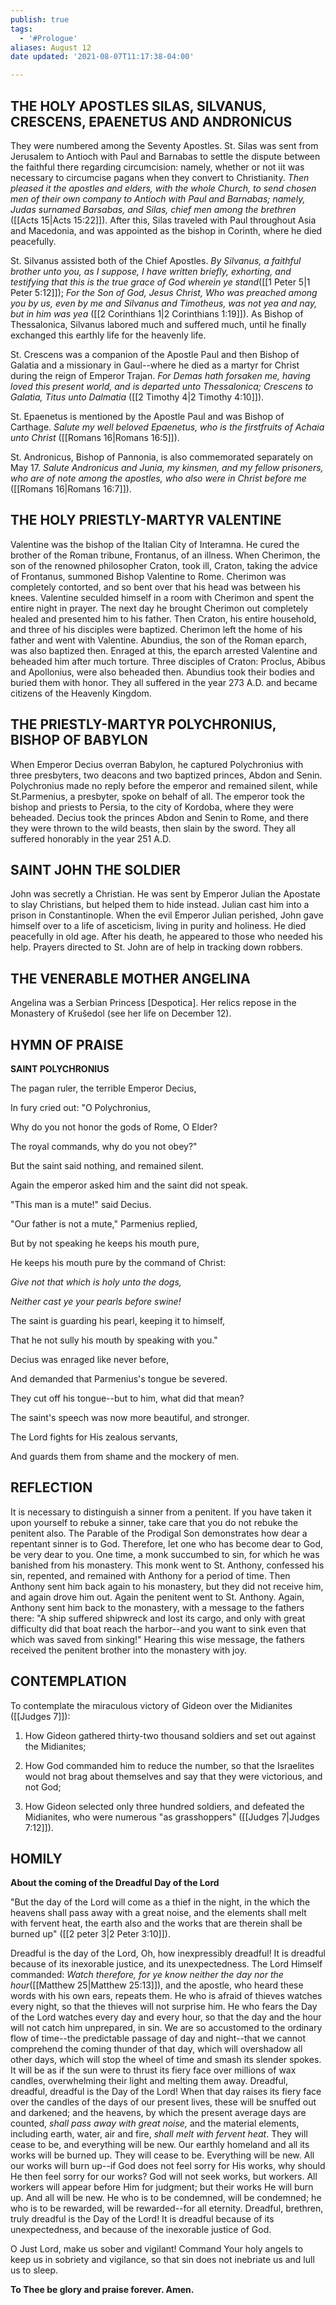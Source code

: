```yaml
---
publish: true
tags:
  - '#Prologue'
aliases: August 12
date updated: '2021-08-07T11:17:38-04:00'

---
```


## THE HOLY APOSTLES SILAS, SILVANUS, CRESCENS, EPAENETUS AND ANDRONICUS

They were numbered among the Seventy Apostles. St. Silas was sent from Jerusalem to Antioch with Paul and Barnabas to settle the dispute between the faithful there regarding circumcision: namely, whether or not iit was necessary to circumcise pagans when they convert to Christianity. _Then pleased it the apostles and elders, with the whole Church, to send chosen men of their own company to Antioch with Paul and Barnabas; namely, Judas surnamed Barsabas, and Silas, chief men among the brethren_ ([[Acts 15|Acts 15:22]]). After this, Silas traveled with Paul throughout Asia and Macedonia, and was appointed as the bishop in Corinth, where he died peacefully.

St. Silvanus assisted both of the Chief Apostles. _By Silvanus, a faithful brother unto you, as I suppose, I have written briefly, exhorting, and testifying that this is the true grace of God wherein ye stand_([[1 Peter 5|1 Peter 5:12]]); _For the Son of God, Jesus Christ, Who was preached among you by us, even by me and Silvanus and Timotheus, was not yea and nay, but in him was yea_ ([[2 Corinthians 1|2 Corinthians 1:19]]). As Bishop of Thessalonica, Silvanus labored much and suffered much, until he finally exchanged this earthly life for the heavenly life.

St. Crescens was a companion of the Apostle Paul and then Bishop of Galatia and a missionary in Gaul--where he died as a martyr for Christ during the reign of Emperor Trajan. _For Demas hath forsaken me, having loved this present world, and is departed unto Thessalonica; Crescens to Galatia, Titus unto Dalmatia_ ([[2 Timothy 4|2 Timothy 4:10]]).

St. Epaenetus is mentioned by the Apostle Paul and was Bishop of Carthage. _Salute my well beloved Epaenetus, who is the firstfruits of Achaia unto Christ_ ([[Romans 16|Romans 16:5]]).

St. Andronicus, Bishop of Pannonia, is also commemorated separately on May 17. _Salute Andronicus and Junia, my kinsmen, and my fellow prisoners, who are of note among the apostles, who also were in Christ before me_ ([[Romans 16|Romans 16:7]]).

## THE HOLY PRIESTLY-MARTYR VALENTINE

Valentine was the bishop of the Italian City of Interamna. He cured the brother of the Roman tribune, Frontanus, of an illness. When Cherimon, the son of the renowned philosopher Craton, took ill, Craton, taking the advice of Frontanus, summoned Bishop Valentine to Rome. Cherimon was completely contorted, and so bent over that his head was between his knees. Valentine seculded himself in a room with Cherimon and spent the entire night in prayer. The next day he brought Cherimon out completely healed and presented him to his father. Then Craton, his entire household, and three of his disciples were baptized. Cherimon left the home of his father and went with Valentine. Abundius, the son of the Roman eparch, was also baptized then. Enraged at this, the eparch arrested Valentine and beheaded him after much torture. Three disciples of Craton: Proclus, Abibus and Apollonius, were also beheaded then. Abundius took their bodies and buried them with honor. They all suffered in the year 273 A.D. and became citizens of the Heavenly Kingdom.

## THE PRIESTLY-MARTYR POLYCHRONIUS, BISHOP OF BABYLON

When Emperor Decius overran Babylon, he captured Polychronius with three presbyters, two deacons and two baptized princes, Abdon and Senin. Polychronius made no reply before the emperor and remained silent, while St.Parmenius, a presbyter, spoke on behalf of all. The emperor took the bishop and priests to Persia, to the city of Kordoba, where they were beheaded. Decius took the princes Abdon and Senin to Rome, and there they were thrown to the wild beasts, then slain by the sword. They all suffered honorably in the year 251 A.D.

## SAINT JOHN THE SOLDIER

John was secretly a Christian. He was sent by Emperor Julian the Apostate to slay Christians, but helped them to hide instead. Julian cast him into a prison in Constantinople. When the evil Emperor Julian perished, John gave himself over to a life of asceticism, living in purity and holiness. He died peacefully in old age. After his death, he appeared to those who needed his help. Prayers directed to St. John are of help in tracking down robbers.

## THE VENERABLE MOTHER ANGELINA

Angelina was a Serbian Princess [Despotica]. Her relics repose in the Monastery of Krušedol (see her life on December 12).

## HYMN OF PRAISE

**SAINT POLYCHRONIUS**

The pagan ruler, the terrible Emperor Decius,

In fury cried out: "O Polychronius,

Why do you not honor the gods of Rome, O Elder?

The royal commands, why do you not obey?"

But the saint said nothing, and remained silent.

Again the emperor asked him and the saint did not speak.

"This man is a mute!" said Decius.

"Our father is not a mute," Parmenius replied,

But by not speaking he keeps his mouth pure,

He keeps his mouth pure by the command of Christ:

_Give not that which is holy unto the dogs,_

_Neither cast ye your pearls before swine!_

The saint is guarding his pearl, keeping it to himself,

That he not sully his mouth by speaking with you."

Decius was enraged like never before,

And demanded that Parmenius's tongue be severed.

They cut off his tongue--but to him, what did that mean?

The saint's speech was now more beautiful, and stronger.

The Lord fights for His zealous servants,

And guards them from shame and the mockery of men.

## REFLECTION

It is necessary to distinguish a sinner from a penitent. If you have taken it upon yourself to rebuke a sinner, take care that you do not rebuke the penitent also. The Parable of the Prodigal Son demonstrates how dear a repentant sinner is to God. Therefore, let one who has become dear to God, be very dear to you. One time, a monk succumbed to sin, for which he was banished from his monastery. This monk went to St. Anthony, confessed his sin, repented, and remained with Anthony for a period of time. Then Anthony sent him back again to his monastery, but they did not receive him, and again drove him out. Again the penitent went to St. Anthony. Again, Anthony sent him back to the monastery, with a message to the fathers there: "A ship suffered shipwreck and lost its cargo, and only with great difficulty did that boat reach the harbor--and you want to sink even that which was saved from sinking!" Hearing this wise message, the fathers received the penitent brother into the monastery with joy.

## CONTEMPLATION

To contemplate the miraculous victory of Gideon over the Midianites ([[Judges 7]]):

1. How Gideon gathered thirty-two thousand soldiers and set out against the Midianites;

2. How God commanded him to reduce the number, so that the Israelites would not brag about themselves and say that they were victorious, and not God;

3. How Gideon selected only three hundred soldiers, and defeated the Midianites, who were numerous "as grasshoppers" ([[Judges 7|Judges 7:12]]).

## HOMILY

**About the coming of the Dreadful Day of the Lord**

"But the day of the Lord will come as a thief in the night, in the which the heavens shall pass away with a great noise, and the elements shall melt with fervent heat, the earth also and the works that are therein shall be burned up" ([[2 peter 3|2 Peter 3:10]]).

Dreadful is the day of the Lord, Oh, how inexpressibly dreadful! It is dreadful because of its inexorable justice, and its unexpectedness. The Lord Himself commanded: _Watch therefore, for ye know neither the day nor the hour_([[Matthew 25|Matthew 25:13]]), and the apostle, who heard these words with his own ears, repeats them. He who is afraid of thieves watches every night, so that the thieves will not surprise him. He who fears the Day of the Lord watches every day and every hour, so that the day and the hour will not catch him unprepared, in sin. We are so accustomed to the ordinary flow of time--the predictable passage of day and night--that we cannot comprehend the coming thunder of that day, which will overshadow all other days, which will stop the wheel of time and smash its slender spokes. It will be as if the sun were to thrust its fiery face over millions of wax candles, overwhelming their light and melting them away. Dreadful, dreadful, dreadful is the Day of the Lord! When that day raises its fiery face over the candles of the days of our present lives, these will be snuffed out and darkened; and the heavens, by which the present average days are counted, _shall pass away with great noise,_ and the material elements, including earth, water, air and fire, _shall melt with fervent heat_. They will cease to be, and everything will be new. Our earthly homeland and all its works will be burned up. They will cease to be. Everything will be new. All our works will burn up--if God does not feel sorry for His works, why should He then feel sorry for our works? God will not seek works, but workers. All workers will appear before Him for judgment; but their works He will burn up. And all will be new. He who is to be condemned, will be condemned; he who is to be rewarded, will be rewarded--for all eternity. Dreadful, brethren, truly dreadful is the Day of the Lord! It is dreadful because of its unexpectedness, and because of the inexorable justice of God.

O Just Lord, make us sober and vigilant! Command Your holy angels to keep us in sobriety and vigilance, so that sin does not inebriate us and lull us to sleep.

**To Thee be glory and praise forever. Amen.**
